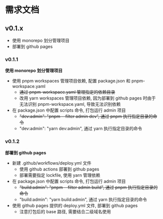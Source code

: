 # 需求文档

## v0.1.x

- 使用 monorepo 划分管理项目
- 部署到 github pages

### v0.1.1

**使用 monorepo 划分管理项目**

- 使用 pnpm workspaces 管理项目依赖, 配置 package.json 和 pnpm-workspace.yaml
  - ~~通过 pnpm-workspace.yaml 管理指定的依赖目录~~
  - 改用 yarn workspaces 管理项目依赖, 因为部署到 github pages 时由于无法识别 pnpm-workspace.yaml, 导致无法识别依赖
- 在 package.json 中配置 scripts 命令, 打包运行 admin 项目
  - ~~"dev:admin": "pnpm --filter admin dev", 通过 pnpm 执行指定目录的命令~~
  - "dev:admin": "yarn dev:admin", 通过 yarn 执行指定目录的命令

### v0.1.2

**部署到 github pages**

- 新建 .github/workflows/deploy.yml 文件
  - 使用 github actions 部署到 github pages
  - 部署需要指定 lockfile, 使用 yarn 管理依赖
- 在 package.json 中配置 scripts 命令, 打包运行 admin 项目
  - ~~"build:admin": "pnpm --filter admin build", 通过 pnpm 执行指定目录的命令~~
  - "build:admin": "yarn build:admin", 通过 yarn 执行指定目录的命令
- 使用 github pages 提供的 deploy.yml 文件, 部署到 github pages
  - 注意打包后的 base 路径, 需要结合二级域名使用
